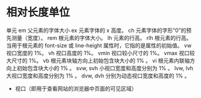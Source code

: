 # 相对长度单位

单元
em 父元素的字体大小
ex 元素字体的 x 高度。
ch 元素字体的字形“0”的预先测量（宽度）。
rem 根元素的字体大小。
lh 元素的行高。
rlh 根元素的行高。当用于根元素的 font-size 或 line-height 属性时，它指的是属性的初始值。
vw 视口宽度的 1%。
vh 视口高度的 1%。
vmin 视口较小尺寸的 1%。
vmax 视口较大尺寸的 1%。
vb 根元素块轴方向上初始包含块大小的 1% 。
vi 根元素内联轴方向上初始包含块大小的 1% 。
svw, svh 小视口宽度和高度分别为 1% 。
lvw, lvh 大视口宽度和高度分别为 1% 。
dvw, dvh 分别为动态视口宽度和高度的 1% 。

-   视口（即用于查看网站的浏览器中页面的可见区域）
